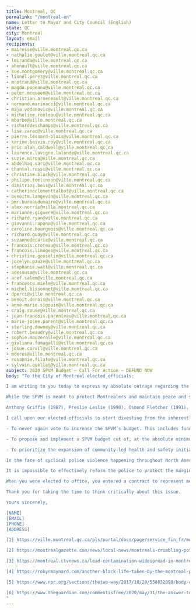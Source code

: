 ```yaml
---
title: Montreal, QC
permalink: "/montreal-en"
name: Letter to Mayor and City Council (English)
state: QC
city: Montreal
layout: email
recipients:
- mairesse@ville.montreal.qc.ca
- nathalie.goulet@ville.montreal.qc.ca
- lmiranda@ville.montreal.qc.ca
- ahenault@ville.montreal.qc.ca
- sue.montgomery@ville.montreal.qc.ca
- lionel.perez@ville.montreal.qc.ca
- mrotrand@ville.montreal.qc.ca
- magda.popeanu@ville.montreal.qc.ca
- peter.mcqueen@ville.montreal.qc.ca
- christian.arseneault@ville.montreal.qc.ca
- normand.marinacci@ville.montreal.qc.ca
- maja.vodanovic@ville.montreal.qc.ca
- micheline.rouleau@ville.montreal.qc.ca
- mbarbe@ville.montreal.qc.ca
- richarddeschamps@ville.montreal.qc.ca
- lise.zarac@ville.montreal.qc.ca
- pierre.lessard-blais@ville.montreal.qc.ca
- karine.boivin.roy@ville.montreal.qc.ca
- eric.alan.caldwell@ville.montreal.qc.ca
- laurence.lavigne.lalonde@ville.montreal.qc.ca
- suzie.miron@ville.montreal.qc.ca
- abdelhaq.sari@ville.montreal.qc.ca
- chantal.rossi@ville.montreal.qc.ca
- christine.black@ville.montreal.qc.ca
- philipe.tomlinson@ville.montreal.qc.ca
- dimitrios.beis@ville.montreal.qc.ca
- catherineclementtalbot@ville.montreal.qc.ca
- benoitm.langevin@ville.montreal.qc.ca
- pmr.bureaudumaire@ville.montreal.qc.ca
- alex.norris@ville.montreal.qc.ca
- marianne.giguere@ville.montreal.qc.ca
- richard.ryan@ville.montreal.qc.ca
- giovanni.rapana@ville.montreal.qc.ca
- caroline.bourgeois@ville.montreal.qc.ca
- richard.guay@ville.montreal.qc.ca
- suzannedecarie@ville.montreal.qc.ca
- francois.croteau@ville.montreal.qc.ca
- francois.limoges@ville.montreal.qc.ca
- christine.gosselin@ville.montreal.qc.ca
- jocelyn.pauze@ville.montreal.qc.ca
- stephanie.watt@ville.montreal.qc.ca
- adesousa@ville.montreal.qc.ca
- aref.salem@ville.montreal.qc.ca
- francesco.miele@ville.montreal.qc.ca
- michel.bissonnet@ville.montreal.qc.ca
- dperri@ville.montreal.qc.ca
- benoit.dorais@ville.montreal.qc.ca
- anne-marie.sigouin@ville.montreal.qc.ca
- craig.sauve@ville.montreal.qc.ca
- jean-francois.parenteau@ville.montreal.qc.ca
- marie-josee.parent@ville.montreal.qc.ca
- sterling.downey@ville.montreal.qc.ca
- robert.beaudry@ville.montreal.qc.ca
- sophie.mauzerolle@ville.montreal.qc.ca
- giuliana.fumagalli@ville.montreal.qc.ca
- josue.corvil@ville.montreal.qc.ca
- mderos@ville.montreal.qc.ca
- rosannie.filato@ville.montreal.qc.ca
- sylvain.ouellet@ville.montreal.qc.ca
subject: 2020 SPVM Budget — Call For Action — DEFUND NOW
body: "To the City of Montreal elected officials:

I am writing to you today to express my absolute outrage regarding the operational budget of the Service de police de la Ville de Montréal (SPVM), which is $665,300,000 (source: Budget 2020 [1]). This comprises nearly 11% of the annual budget for the City of Montreal. The size of our city’s police budget is reprehensible considering our constantly crumbling infrastructure [2] and contaminated drinking water [3].

While the SPVM is meant to protect Montrealers and maintain peace and security, our city is made unsafe by the willingness to finance racial profiling and excessive force. The SPVM, like all police departments in North America, has a long history of killing innocent, unarmed black people and it is imperative that our city leadership do their part to ensure it never happens again.

Anthony Griffin (1987), Preslie Leslie (1990), Osmond Fletcher (1991), Marcellus François (1991), Trevor Kelly (1993), Anas Bennis (2004), Fredy Villanueva (2008), Mario Hamel (2011), Patrick Limoges (2011), Alain Magloire (2013), René Gallant (2015), Bony Jean-Pierre (2016), Pierre Coriolan (2017) and Nicholas Gibbs (2018) are some names of people who have died at the hands of the SPVM (source: “Another Black Life” by Robyn Maynard [4]).

I call upon our elected officials to start divesting from the inherently violent institution that is the SPVM. I am asking that you, as an elected official, pledge to do the following:

- To never again vote to increase the SPVM’s budget. This includes funding for police body cams, an initiative that has been shown to fall short of its goals [5] and which ultimately legitimizes a fundamentally flawed institution.

- To propose and implement a SPVM budget cut of, at the absolute minimum, $300 million in accordance with the City of Montreal’s operating budget shortfall projections due to the COVID-19 pandemic.

- To prioritize the expansion of community-led health and safety initiatives, community oversight committees for police officers, independently investigate and prosecute officers who violate the law and basic human rights, and to redirect more funding toward infrastructure, affordable housing and other programs that better the quality of life for Montrealers.

In the face of cyclical police violence happening throughout North America right now, there is no better time to commit ourselves to change. What we need in Montreal is leadership that can initiate reform that aims toward the eventual abolition of police and prisons—and, in turn, the immense police violence that targets our most marginalized people. An increased police presence does not keep us safe; rather, it directly threatens the lives of our most vulnerable communities, such as Black communities, Indigenous communities, LGBTQ2S+ communities, homeless people, street-based sex workers, people with disabilities, and people experiencing poverty.

It is impossible to effectively reform the police to protect the marginalized communities they were designed to target. Therefore, we must choose to transition towards abolition [6]. Instead of investing in the police, our city must prioritize alternatives like education, increased mental health services, affordable housing initiatives, income security, harm reduction services, accessible rehabilitation, mutual aid, social workers, conflict resolution services, transformative justice, and other vital community-based support systems.

When you were elected to office, you entered a contract to represent me. Failing to take action against police brutality and the SPVM’s racist practices is a failure to represent me and my concerned community. If all you can offer are the same cliche platitudes, then I ask that you resign and make way for real leadership in our city.

Thank you for taking the time to think critically about this issue.

Yours sincerely,

[NAME] 
[EMAIL]
[PHONE]
[ADDRESS]

[1] https://ville.montreal.qc.ca/pls/portal/docs/page/service_fin_fr/media/documents/budget_2020_pti_2020_2022_fr.pdf

[2] https://montrealgazette.com/news/local-news/montreals-crumbling-potholed-roads-will-get-much-worse-in-2020-experts

[3] https://montreal.ctvnews.ca/lead-contamination-widespread-in-montreal-investigation-1.4669865

[4] https://robynmaynard.com/another-black-life-taken-by-the-montreal-police-collateral-damage-in-a-racist-war-on-drugs/

[5] https://www.npr.org/sections/thetwo-way/2017/10/20/558832090/body-cam-study-shows-no-effect-on-police-use-of-force-or-citizen-complaints

[6] https://www.theguardian.com/commentisfree/2020/may/31/the-answer-to-police-violence-is-not-reform-its-defunding-heres-why
"
---
```


